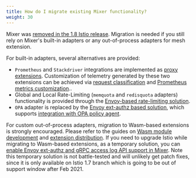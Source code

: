 ```yaml
---
title: How do I migrate existing Mixer functionality?
weight: 30
---
```


Mixer was [removed in the 1.8 Istio release](/news/releases/1.8.x/announcing-1.8/#deprecations).
Migration is needed if you still rely on Mixer's built-in adapters or any out-of-process adapters for mesh extension.

For built-in adapters, several alternatives are provided:

* `Prometheus` and `Stackdriver` integrations are implemented as [proxy extensions](/docs/reference/config/proxy_extensions/).
    Customization of telemetry generated by these two extensions can be achieved via [request classification](/docs/tasks/observability/metrics/classify-metrics/) and [Prometheus metrics customization](/docs/tasks/observability/metrics/customize-metrics/)..
* Global and Local Rate-Limiting (`memquota` and `redisquota` adapters) functionality is provided through the [Envoy-based rate-limiting solution](/docs/tasks/policy-enforcement/rate-limit/).
* `OPA` adapter is replaced by the [Envoy ext-authz based solution](/docs/tasks/security/authorization/authz-custom/), which supports [integration with OPA policy agent](https://www.openpolicyagent.org/docs/latest/envoy-authorization/).

For custom out-of-process adapters, migration to Wasm-based extensions is strongly encouraged. Please refer to the guides on [Wasm module development](https://github.com/istio-ecosystem/wasm-extensions/blob/master/doc/write-a-wasm-extension-with-cpp.md) and [extension distribution](/docs/ops/configuration/extensibility/wasm-module-distribution/). If you need to upgrade Istio while migrating to Wasm-based extensions, as a temporary solution, you can [enable Envoy ext-authz and gRPC access log API support in Mixer](https://github.com/istio/istio/wiki/Enabling-Envoy-Authorization-Service-and-gRPC-Access-Log-Service-With-Mixer). Note this temporary solution is not battle-tested and will unlikely get patch fixes, since it is only available on Istio 1.7 branch which is going to be out of support window after Feb 2021.
